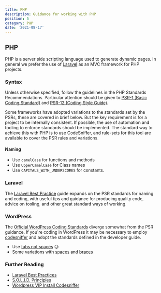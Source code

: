 ```yaml
---
title: PHP
description: Guidance for working with PHP
position: 5
category: PHP
date: '2021-08-17'
---
```


## PHP

PHP is a server side scripting language used to generate dynamic pages.
In general we prefer the use of [Laravel][laravel] as an MVC framework for PHP projects.

### Syntax

Unless otherwise specified, follow the guidelines in the PHP Standards
Recommendations. Particular attention should be given to
[PSR-1 (Basic Coding Standard)][psr-1] and
[PSR-12 (Coding Style Guide)][psr-12].

Some frameworks have adopted variations to the standards set by the PSRs, these
are covered in brief below. But the key requirement is for a project to be
internally consistent. If possible, the use of automation and tooling to enforce
standards should be implemented. The standard way to achieve this with PHP is to
use CodeSniffer, and rule-sets for this tool are available to cover the PSR rules
and variations.

#### Naming

- Use `camelCase` for functions and methods
- Use `UpperCamelCase` for Class names
- Use `CAPITALS_WITH_UNDERSCORES` for constants.

### Laravel

The [Laravel Best Practice][laravel-best] guide expands on the PSR standards for
naming and coding, with useful tips and guidance for producing quality code,
advice on tooling, and other great standard ways of working.

### WordPress

The [Official WordPress Coding Standards][wp-php] diverge somewhat from the
PSR guidance. If you're coding in WordPress it may be necessary to
employ [codesniffer][code-sniffer] and adopt the standards defined in the developer
guide.

- Use [tabs not spaces](https://developer.wordpress.org/coding-standards/wordpress-coding-standards/php/#indentation) 😥
- Some variations
  with [spaces](https://developer.wordpress.org/coding-standards/wordpress-coding-standards/php/#space-usage)
  and [braces](https://developer.wordpress.org/coding-standards/wordpress-coding-standards/php/#brace-style)

### Further Reading

- [Laravel Best Practices][laravel-best]
- [S.O.L.I.D. Principles][solid]
- [Wordpress VIP Install Codesniffer][vip-cs]

[laravel]: https://laravel.com/
[psr-1]: https://www.php-fig.org/psr/psr-1/
[psr-12]: https://www.php-fig.org/psr/psr-12/
[wp-php]: https://developer.wordpress.org/coding-standards/wordpress-coding-standards/php/
[code-sniffer]: https://github.com/squizlabs/PHP_CodeSniffer#installation
[laravel-best]: https://github.com/alexeymezenin/laravel-best-practices
[solid]: https://medium.com/@dhkelmendi/solid-principles-made-easy-67b1246bcdf
[vip-cs]: https://docs.wpvip.com/how-tos/php_codesniffer/

